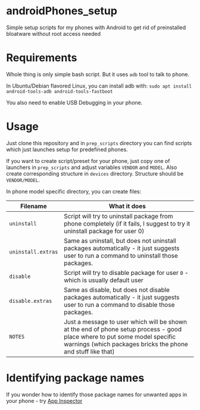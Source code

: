 # androidPhones_setup
Simple setup scripts for my phones with Android to get rid of preinstalled bloatware without root access needed

# Requirements
Whole thing is only simple bash script. But it uses `adb` tool to talk to phone.

In Ubuntu/Debian flavored Linux, you can install adb with: `sudo apt install android-tools-adb android-tools-fastboot`

You also need to enable USB Debugging in your phone.

# Usage
Just clone this repository and in `prep_scripts` directory you can find scripts which just launches setup for predefined phones.

If you want to create script/preset for your phone, just copy one of launchers in `prep_scripts` and adjust variables `VENDOR` and `MODEL`. Also create corresponding structure in `devices` directory. Structure should be `VENDOR/MODEL`.

In phone model specific directory, you can create files:

| Filename           | What it does                                                                                                               |
| ------------------ |----------------------------------------------------------------------------------------------------------------------------|
| `uninstall`        | Script will try to uninstall package from phone completely (if it fails, I suggest to try it uninstall package for user 0) |
| `uninstall.extras` | Same as uninstall, but does not uninstall packages automatically - it just suggests user to run a command to uninstall those packages. |
| `disable`        | Script will try to disable package for user `0` - which is usually default user |
| `disable.extras` | Same as disable, but does not disable packages automatically - it just suggests user to run a command to disable those packages. |
| `NOTES`   | Just a message to user which will be shown at the end of phone setup process - good place where to put some model specific warnings (which packages bricks the phone and stuff like that) |

# Identifying package names
If you wonder how to identify those package names for unwanted apps in your phone - try [App Inspector](https://play.google.com/store/apps/details?id=bg.projectoria.appinspector)
